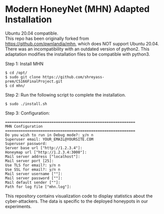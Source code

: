 # Modern HoneyNet (MHN) Adapted Installation
Ubuntu 20.04 compatible. <br>
This repo has been originally forked from https://github.com/pwnlandia/mhn, which does NOT support Ubuntu 20.04. <be>
There was an incompatibility with an outdated version of python2. This adaptation modifies the installation files to be compatible with python3.

Step 1: Install MHN <br>
```
$ cd /opt/
$ sudo git clone https://github.com/shreyass-prem/CS166FinalProject.git
$ cd mhn/
```

Step 2: Run the following script to complete the installation. <br>
```
$ sudo ./install.sh
```

Step 3: Configuration:
```
===========================================================
MHN Configuration
===========================================================
Do you wish to run in Debug mode?: y/n n
Superuser email: YOUR_EMAIL@YOURSITE.COM
Superuser password: 
Server base url ["http://1.2.3.4"]: 
Honeymap url ["http://1.2.3.4:3000"]:
Mail server address ["localhost"]: 
Mail server port [25]: 
Use TLS for email?: y/n n
Use SSL for email?: y/n n
Mail server username [""]: 
Mail server password [""]: 
Mail default sender [""]: 
Path for log file ["mhn.log"]:
```

This repository contains visualization code to display statistics about the cyber-attackers. The data is specific to the deployed honeypots in our experiments.
